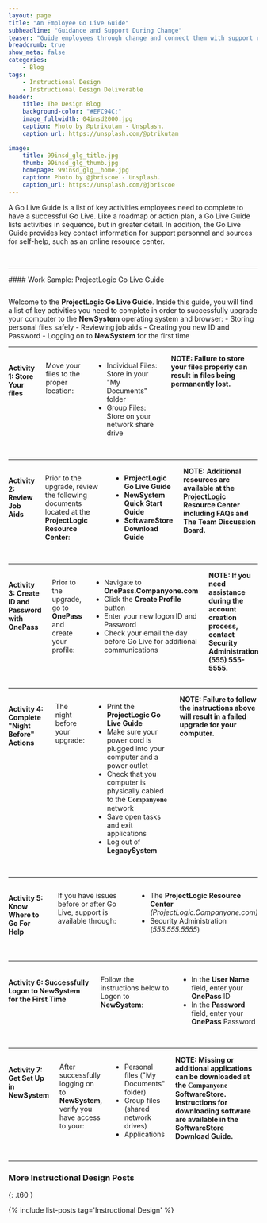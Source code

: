 ```yaml
---
layout: page
title: "An Employee Go Live Guide"
subheadline: "Guidance and Support During Change"
teaser: "Guide employees through change and connect them with support resources with a Go Live Guide."
breadcrumb: true
show_meta: false
categories:
    - Blog
tags:
    - Instructional Design
    - Instructional Design Deliverable
header:
    title: The Design Blog
    background-color: "#EFC94C;"
    image_fullwidth: 04insd2000.jpg
    caption: Photo by @ptrikutam - Unsplash.
    caption_url: https://unsplash.com/@ptrikutam

image:
    title: 99insd_glg_title.jpg
    thumb: 99insd_glg_thumb.jpg
    homepage: 99insd_glg__home.jpg
    caption: Photo by @jbriscoe - Unsplash.
    caption_url: https://unsplash.com/@jbriscoe
---
```

<!--more-->
A Go Live Guide is a list of key activities employees need to complete to have a successful Go Live. Like a roadmap or action plan, a Go Live Guide lists activities in sequence, but in greater detail. In addition, the Go Live Guide provides key contact information for support personnel and sources for self-help, such as an online resource center.

<br>
<hr>
#### Work Sample: ProjectLogic Go Live Guide
<br>

<p>
  <div class="show-for-small-only"><img src="{{ site.urlimg }}99insd_glg_header_sm.jpg" alt=""></div>
  <div class="show-for-medium-up"><img src="{{ site.urlimg }}99insd_glg_header_lg.jpg" alt=""></div>
</p>
<p></p>
Welcome to the <b>ProjectLogic Go Live Guide</b>. Inside this guide, you will find a list of key activities you need to complete in order to successfully upgrade your computer to the <b>NewSystem</b> operating system and browser:
- Storing personal files safely
- Reviewing job aids
- Creating you new ID and Password
- Logging on to <b>NewSystem</b> for the first time

<br>
<hr>

<div class="row">
  <div class="small-12 medium-4 medium-push-8 columns t30">
      <div class="show-for-small-only"><img src="{{ site.urlimg }}99insd_glg_act01_widget.jpg" alt=""></div>
      <div class="show-for-medium-up"><img src="{{ site.urlimg }}99insd_glg_act01_thumb.jpg" alt=""></div>
  </div>
  <div class="small-12 medium-8 medium-pull-4 columns t30">
    <h4>Activity 1: Store Your files</h4>
    <p>Move your files to the proper location:</p>
      <ul>
        <li>Individual Files: Store in your "My Documents" folder</li>
        <li>Group Files: Store on your network share drive</li>
      </ul>
    <b>NOTE: Failure to store your files properly can result in files being permanently lost.</b>
  </div>
</div>

<br>
<hr>

<div class="row">
  <div class="small-12 medium-4 medium-push-8 columns t30">
    <div class="show-for-small-only"><img src="{{ site.urlimg }}99insd_glg_act02_widget.jpg" alt=""></div>
    <div class="show-for-medium-up"><img src="{{ site.urlimg }}99insd_glg_act02_thumb.jpg" alt=""></div>
  </div>
  <div class="small-12 medium-8 medium-pull-4 columns t30">
    <h4>Activity 2: Review Job Aids</h4>
    <p>Prior to the upgrade, review the following documents located at the <b>ProjectLogic Resource Center</b>:</p>
    <ul>
      <li><b>ProjectLogic Go Live Guide</b></li>
      <li><b>NewSystem Quick Start Guide</b></li>
      <li><b>SoftwareStore Download Guide</b></li>
    </ul>
    <b>NOTE: Additional resources are available at the <b>ProjectLogic Resource Center</b> including FAQs and The Team Discussion Board.</b>
  </div>
</div>

<br>
<hr>

<div class="row">
  <div class="small-12 medium-4 medium-push-8 columns t30">
    <div class="show-for-small-only"><img src="{{ site.urlimg }}99insd_glg_act03_widget.jpg" alt=""></div>
    <div class="show-for-medium-up"><img src="{{ site.urlimg }}99insd_glg_act03_thumb.jpg" alt=""></div>
  </div>
  <div class="small-12 medium-8 medium-pull-4 columns t30">
    <h4>Activity 3: Create ID and Password with OnePass</h4>
    <p>Prior to the upgrade, go to <b>OnePass</b> and create your profile:</p>
    <ul>
      <li>Navigate to <b>OnePass.Companyone.com</b></li>
      <li>Click the <b>Create Profile</b> button</li>
      <li>Enter your new logon ID and Password</li>
      <li>Check your email the day before Go Live for additional communications</li>
    </ul>
    <b>NOTE: If you need assistance during the account creation process, contact Security Administration (555) 555-5555.</b>
  </div>
</div>

<br>
<hr>

<div class="row">
  <div class="small-12 medium-4 medium-push-8 columns t30">
    <div class="show-for-small-only"><img src="{{ site.urlimg }}99insd_glg_act04_widget.jpg" alt=""></div>
    <div class="show-for-medium-up"><img src="{{ site.urlimg }}99insd_glg_act04_thumb.jpg" alt=""></div>
  </div>
  <div class="small-12 medium-8 medium-pull-4 columns t30">
    <h4>Activity 4: Complete "Night Before" Actions</h4>
    <p>The night before your upgrade:</p>
    <ul>
      <li>Print the <b>ProjectLogic Go Live Guide</b></li>
      <li>Make sure your power cord is plugged into your computer and a power outlet</li>
      <li>Check that you computer is physically cabled to the <span style="font-family: Times; font-weight: bold">Companyone</span> network</li>
      <li>Save open tasks and exit applications</li>
      <li>Log out of <b>LegacySystem</b></li>
    </ul>
    <b>NOTE: Failure to follow the instructions above will result in a failed upgrade for your computer.</b>
  </div>
</div>

<br>
<hr>

<div class="row">
  <div class="small-12 medium-4 medium-push-8 columns t30">
    <div class="show-for-small-only"><img src="{{ site.urlimg }}99insd_glg_act05_widget.jpg" alt=""></div>
    <div class="show-for-medium-up"><img src="{{ site.urlimg }}99insd_glg_act05_thumb.jpg" alt=""></div>
  </div>
  <div class="small-12 medium-8 medium-pull-4 columns t30">
    <h4>Activity 5: Know Where to Go For Help</h4>
    <p>If you have issues before or after Go Live, support is available through:</p>
    <ul>
      <li>The <b>ProjectLogic Resource Center</b> <i>(ProjectLogic.Companyone.com)</i></li>
      <li>Security Administration (<i>555.555.5555</i>)</li>
    </ul>
  </div>
</div>

<br>
<hr>

<div class="row">
  <div class="small-12 medium-4 medium-push-8 columns t30">
    <div class="show-for-small-only"><img src="{{ site.urlimg }}99insd_glg_act06_widget.jpg" alt=""></div>
    <div class="show-for-medium-up"><img src="{{ site.urlimg }}99insd_glg_act06_thumb.jpg" alt=""></div>
  </div>
  <div class="small-12 medium-8 medium-pull-4 columns t30">
    <h4>Activity 6: Successfully Logon to NewSystem for the First Time</h4>
    <p>Follow the instructions below to Logon to <b>NewSystem</b>:</p>
    <ul>
      <li>In the <b>User Name</b> field, enter your <b>OnePass</b> ID</li>
      <li>In the <b>Password</b> field, enter your <b>OnePass</b> Password</li>
    </ul>
  </div>
</div>

<br>
<hr>

<div class="row">
  <div class="small-12 medium-4 medium-push-8 columns t30">
    <div class="show-for-small-only"><img src="{{ site.urlimg }}99insd_glg_act07_widget.jpg" alt=""></div>
    <div class="show-for-medium-up"><img src="{{ site.urlimg }}99insd_glg_act07_thumb.jpg" alt=""></div>
  </div>
  <div class="small-12 medium-8 medium-pull-4 columns t30">
    <h4>Activity 7: Get Set Up in NewSystem</h4>
    <p>After successfully logging on to <b>NewSystem</b>, verify you have access to your:</p>
    <ul>
      <li>Personal files ("My Documents" folder)</li>
      <li>Group files (shared network drives)</li>
      <li>Applications</li>
    </ul>
    <b>NOTE: Missing or additional applications can be downloaded at the <span style="font-family: Times; font-weight: bold">Companyone</span> <b>SoftwareStore</b>. Instructions for downloading software are available in the <b>SoftwareStore Download Guide</b>.</b>
  </div>
</div>

<br>
<hr>

### More Instructional Design Posts
{: .t60 }

{% include list-posts tag='Instructional Design' %}
